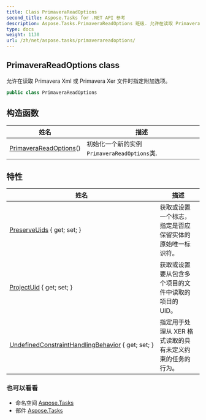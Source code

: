 ```yaml
---
title: Class PrimaveraReadOptions
second_title: Aspose.Tasks for .NET API 参考
description: Aspose.Tasks.PrimaveraReadOptions 班级. 允许在读取 Primavera Xml 或 Primavera Xer 文件时指定附加选项
type: docs
weight: 1130
url: /zh/net/aspose.tasks/primaverareadoptions/
---
```

## PrimaveraReadOptions class

允许在读取 Primavera Xml 或 Primavera Xer 文件时指定附加选项。

```csharp
public class PrimaveraReadOptions
```

## 构造函数

| 姓名 | 描述 |
| --- | --- |
| [PrimaveraReadOptions](primaverareadoptions/)() | 初始化一个新的实例`PrimaveraReadOptions`类. |

## 特性

| 姓名 | 描述 |
| --- | --- |
| [PreserveUids](../../aspose.tasks/primaverareadoptions/preserveuids/) { get; set; } | 获取或设置一个标志，指定是否应保留实体的原始唯一标识符。 |
| [ProjectUid](../../aspose.tasks/primaverareadoptions/projectuid/) { get; set; } | 获取或设置要从包含多个项目的文件中读取的项目的 UID。 |
| [UndefinedConstraintHandlingBehavior](../../aspose.tasks/primaverareadoptions/undefinedconstrainthandlingbehavior/) { get; set; } | 指定用于处理从 XER 格式读取的具有未定义约束的任务的行为。 |

### 也可以看看

* 命名空间 [Aspose.Tasks](../../aspose.tasks/)
* 部件 [Aspose.Tasks](../../)


